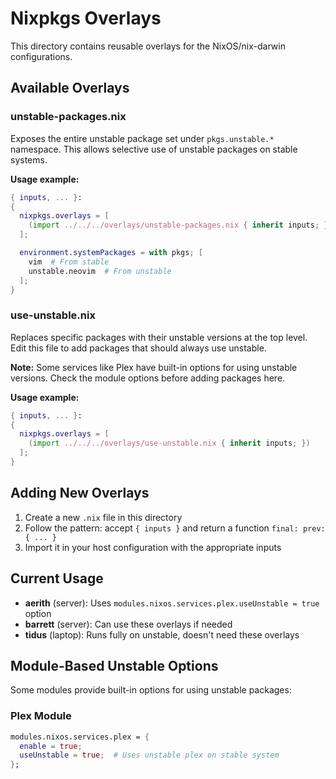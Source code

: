 # Nixpkgs Overlays

This directory contains reusable overlays for the NixOS/nix-darwin configurations.

## Available Overlays

### unstable-packages.nix
Exposes the entire unstable package set under `pkgs.unstable.*` namespace.
This allows selective use of unstable packages on stable systems.

**Usage example:**
```nix
{ inputs, ... }:
{
  nixpkgs.overlays = [
    (import ../../../overlays/unstable-packages.nix { inherit inputs; })
  ];

  environment.systemPackages = with pkgs; [
    vim  # From stable
    unstable.neovim  # From unstable
  ];
}
```

### use-unstable.nix
Replaces specific packages with their unstable versions at the top level.
Edit this file to add packages that should always use unstable.

**Note:** Some services like Plex have built-in options for using unstable versions.
Check the module options before adding packages here.

**Usage example:**
```nix
{ inputs, ... }:
{
  nixpkgs.overlays = [
    (import ../../../overlays/use-unstable.nix { inherit inputs; })
  ];
}
```

## Adding New Overlays

1. Create a new `.nix` file in this directory
2. Follow the pattern: accept `{ inputs }` and return a function `final: prev: { ... }`
3. Import it in your host configuration with the appropriate inputs

## Current Usage

- **aerith** (server): Uses `modules.nixos.services.plex.useUnstable = true` option
- **barrett** (server): Can use these overlays if needed
- **tidus** (laptop): Runs fully on unstable, doesn't need these overlays

## Module-Based Unstable Options

Some modules provide built-in options for using unstable packages:

### Plex Module
```nix
modules.nixos.services.plex = {
  enable = true;
  useUnstable = true;  # Uses unstable plex on stable system
};
```
